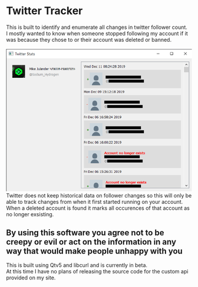 # Twitter Tracker #
This is built to identify and enumerate all changes in twitter follower count.
<br>
I mostly wanted to know when someone stopped following my account if it was because they chose to or their account 
was deleted or banned.
<br><br>
<img src="screenshot.png" alt="sample screenshot">
<br>
Twitter does not keep historical data on follower changes so this will only be able to track changes from when it
first started running on your account. When a deleted account is found it marks all occurences of that account as no longer exsisting.
## By using this software you agree not to be creepy or evil or act on the information in any way that would make people unhappy with you ##
This is built using Qtv5 and libcurl and is currently in beta.
<br>
At this time I have no plans of releasing the source code for the custom api provided on my site.
